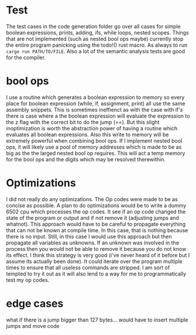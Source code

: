 # Test
The test cases in the code generation folder go over all cases for simple boolean
expressions, prints, adding, ifs, while loops, nested scopes. 
Things that are not implemented (such as nested bool ops maybe) currently stop the entire program
panicking using the todo!() rust macro. As always to run `cargo run PATH/TO/FILE`.
Also a lot of the semantic analysis tests are good for the compiler.

# bool ops
I use a routine which generates a boolean expression to memory so every
place for boolean expression (while, if, assignment, print) all use the same assembly snippets.
This is sometimes ineffienct as with the case with if's there is case where a the boolean
expression will evaluate the expression to the z flag with the correct bit to do the jump (==).
But this slight inoptimization is worth the abstraction power of having a routine which evaluates
all boolean expressions. Also this write to memory will be extremely powerful when combining bool
ops. If I implement nested bool ops, it will likely use a pool of memory addresses which is made
to be as big as the the larged nested bool op requires. This will act a temp memory for the bool ops
and the digits which may be resolved therewithin.

# Optimizations
I did not really do any optimizations. The Op codes were made to be as concise as possible.
A plan to do optimizations would be to write a dummy 6502 cpu which processes the op codes. 
It see if an op code changed the state of the program or output and if not remove it (adjusting jumps and whatnot).
This approach would have to be careful to propagate everything that can not be known at compile time.
In this case, that is nothing because there is no input. Still, in this case I would use this 
approach but then propagate all variables as unknowns. If an unknown was involved in the process then
you would not be able to remove it because you do not know its effect. I think this strategy is very
good (i've never heard of it before but I assume its actually been done). It could iterate over the program
multiple times to ensure that all useless commands are stripped.
I am sort of tempted to try it out as it will also lend to a way for me to programmatically test my op codes.


# edge cases
what if there is a jump bigger than 127 bytes... would have to insert multiple jumps and move code
